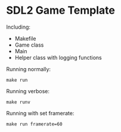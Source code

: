 # SDL2 Game Template

Including:
- Makefile
-	Game class
- Main
- Helper class with logging functions

Running normally:
```
make run
```

Running verbose:
```
make runv
```

Running with set framerate:
```
make run framerate=60
```